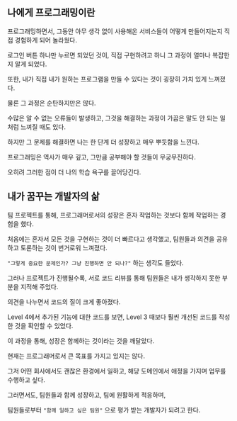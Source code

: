 ## 나에게 프로그래밍이란

프로그래밍하면서, 그동안 아무 생각 없이 사용해온 서비스들이 어떻게 만들어지는지 직접 경험하게 되어 놀라웠다. 

로그인 버튼 하나만 누르면 되었던 것이, 직접 구현하려고 하니 그 과정이 얼마나 복잡한지 알게 되었다. 

또한, 내가 직접 내가 원하는 프로그램을 만들 수 있다는 것이 굉장히 가치 있게 느껴졌다.

물론 그 과정은 순탄하지만은 않다. 

수많은 알 수 없는 오류들이 발생하고, 그것을 해결하는 과정이 가끔은 말도 안 되는 일처럼 느껴질 때도 있다. 

하지만 그 문제를 해결하면 나는 한 단계 더 성장하고 매우 뿌듯함을 느낀다. 

프로그래밍은 역사가 매우 깊고, 그만큼 공부해야 할 것들이 무궁무진하다. 

오히려 그러한 점이 더 나의 학습 욕구를 끌어당긴다.

## 내가 꿈꾸는 개발자의 삶

팀 프로젝트를 통해, 프로그래머로서의 성장은 혼자 작업하는 것보다 함께 작업하는 경험을 했다.

처음에는 혼자서 모든 것을 구현하는 것이 더 빠르다고 생각했고, 팀원들과 의견을 공유하고 토론하는 것이 번거로워 느껴졌다.

`"그렇게 중요한 문제인가? 그냥 진행하면 안 되나?"` 하는 생각도 들었다.

그러나 프로젝트가 진행될수록, 서로 코드 리뷰를 통해 팀원들은 내가 생각하지 못한 부분을 지적해 주었다. 

의견을 나누면서 코드의 질이 크게 좋아졌다.  

Level 4에서 추가된 기능에 대한 코드를 보면, Level 3 때보다 훨씬 개선된 코드를 작성한 것을 확인할 수 있었다. 

이 과정을 통해, 성장은 함께하는 것이라는 것을 깨달았다.

현재는 프로그래머로서 큰 목표를 가지고 있지는 않다. 

그저 어떤 회사에서도 괜찮은 환경에서 일하고, 해당 도메인에서 애정을 가지며 업무를 수행하고 싶다. 

그러면서도, 팀원들과 함께 성장하고, 팀에 원활하게 적응하며, 

팀원들로부터 `"함께 일하고 싶은 팀원"` 으로  평가 받는 개발자가 되려고 한다.
